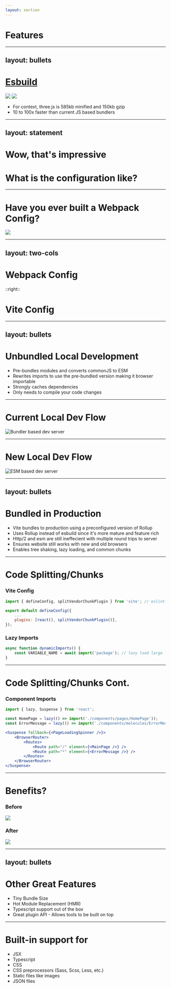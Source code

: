 ```yaml
---
layout: section
---
```


# Features

---
layout: bullets
---

# [Esbuild](https://esbuild.github.io/)

<img v-click='3' src="/esbuild-timing-line.jpg" />
<img v-click='1' src="/esbuild-other-platforms-timings.jpg" />
<ul>
	<li v-click='2'>For context, three.js is 585kb minified and 150kb gzip</li>
	<li v-click='4'>10 to 100x faster than current JS based bundlers</li>
</ul>

<!--
This is a replacement for Webpack
Esbuild is written in Go and compiled to native code making it incredible fast when compared to any javascript based compiler.
-->

---
layout: statement
---

# Wow, that's impressive
# What is the configuration like?

---

# Have you ever built a Webpack Config?

<img v-click src="/webpack-loaders-everywhere.jpg" style="max-width: 75%; margin: auto;" />

---
layout: two-cols
---

# Webpack Config

<div class="mr-2 overflow-y-scroll h-100">
	<WebpackConfigCRA v-click />
</div>

::right::

# Vite Config

<div class="ml-2 overflow-y-scroll h-100">
	<ViteConfig v-click />
</div>

---
layout: bullets
---

# Unbundled Local Development

<v-clicks>

- Pre-bundles modules and converts commonJS to ESM
- Rewrites imports to use the pre-bundled version making it browser importable
- Strongly caches dependencies
- Only needs to compile your code changes

</v-clicks>

<!--
- Why pre-bundle:
	+ lodash-es has over 600 internal modules!
	+ When we do import { debounce } from 'lodash-es', the browser fires off 600+ HTTP requests at the same time!
- Explain briefly and then show Vite pictures
-->

---

# Current Local Dev Flow
![Bundler based dev server](/bundle-based-dev-server.svg)

---

# New Local Dev Flow
![ESM based dev server](/esm-based-dev-server.svg)

---
layout: bullets
---

# Bundled in Production

<v-clicks>

- Vite bundles to production using a preconfigured version of Rollup
- Uses Rollup instead of esbuild since it's more mature and feature rich
- Http/2 and esm are still ineffecient with multiple round trips to server
- Ensures website still works with new and old browsers
- Enables tree shaking, lazy loading, and common chunks

</v-clicks>

<!--
- esbuild is great for bundling library code
- missing some important features for apps like coe spliting and css
- remember back to the lodash-es example with over 600 internal modules, we wouldn't want that in production.
-->

---

# Code Splitting/Chunks

<v-clicks>

### Vite Config

```js {1|5|all}
import { defineConfig, splitVendorChunkPlugin } from 'vite'; // eslint-disable-line import/no-extraneous-dependencies

export default defineConfig({
	...
	plugins: [react(), splitVendorChunkPlugin()],
});
```

### Lazy Imports

```js {all|2}
async function dynamicImports() {
	const VARIABLE_NAME = await import('package'); // lazy load large library
}
```

</v-clicks>

---

# Code Splitting/Chunks Cont.

### Component Imports

```jsx
import { lazy, Suspense } from 'react';

const HomePage = lazy(() => import('./components/pages/HomePage'));
const ErrorMessage = lazy(() => import('./components/molecules/ErrorMessage'));

<Suspense fallback={<PageLoadingSpinner />}>
	<BrowserRouter>
		<Routes>
			<Route path="/" element={<MainPage />} />
			<Route path="*" element={<ErrorMessage />} />
		</Routes>
	</BrowserRouter>
</Suspense>
```

---

# Benefits?

<v-clicks>

### Before

<img src='/bundle-sizes-before-code-splitting.png' style="max-width: 75%;" />

### After

<img src='/bundle-sizes-after-code-splitting.png' style="max-width: 75%;" />

</v-clicks>

---
layout: bullets
---

# Other Great Features

<v-clicks>

- Tiny Bundle Size
- Hot Module Replacement (HMR)
- Typescript support out of the box
- Great plugin API - Allows tools to be built on top

</v-clicks>

<!--
Uses Rollup for production builds
Updates can be made in vite.config.js and are well defined
-->

---

# Built-in support for

- <mdi-language-jsx class="text-[#366FD7]" /> JSX
- <vscode-icons-file-type-typescript-official /> Typescript
- <vscode-icons-file-type-css /> CSS
- <vscode-icons-file-type-scss/> CSS preprocessors (Sass, Scss, Less, etc.)
- <vscode-icons-file-type-image /> Static files like images
- <vscode-icons-file-type-json /> JSON files

<!--
No loaders needed!
CSS – Can support scss, sass, less, styl and .stylus by default.
If the project contains a postcss file it will automatically be used during builds.
-->
